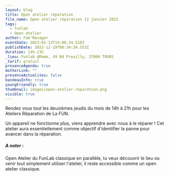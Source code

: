 ```yaml
---
layout: blog
title: Open atelier réparation
file_name: Open atelier réparation 12 janvier 2023
tags:
  - funlab
  - Open atelier
author: Fab'Manager
eventDate: 2023-01-12T14:00:34.518Z
publishDate: 2022-12-19T08:34:34.553Z
duration: 14h-21h
_lieu: Funlab @Mame, 49 Bd Preuilly, 37000 TOURS
_tarif: gratuit
presenceAgenda: true
motherLink: ""
presenceActualites: false
bandeauInfo: true
youngFriendly: true
thumbnail: images/open-atelier-reparation.png
visible: true
---
```

Rendez vous tout les deuxièmes jeudis du mois de 14h à 21h pour les Ateliers Réparation de La FUN.

Un appareil ne fonctionne plus, viens apprendre avec nous à le réparer ! Cet atelier aura essentiellement comme objectif d'identifier la panne pour avancer dans la réparation.

##### A noter :
Open Atelier du FunLab classique en parallèle, tu veux découvrir le lieu ou venir tout simplement utiliser l'atelier, il reste accessible comme un open atelier classique.
